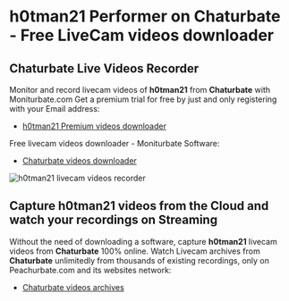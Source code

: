# h0tman21 Performer on Chaturbate - Free LiveCam videos downloader

## Chaturbate Live Videos Recorder

Monitor and record livecam videos of **h0tman21** from **Chaturbate** with Moniturbate.com
Get a premium trial for free by just and only registering with your Email address:
* [h0tman21 Premium videos downloader](https://moniturbate.com/request-demo-licence-key.html)

Free livecam videos downloader - Moniturbate Software:
* [Chaturbate videos downloader](https://moniturbate.com/moniturbate-download-software.html)

![h0tman21 livecam videos recorder](https://peachurnet.com/templates/moniturbate-software.png)


## Capture h0tman21 videos from the Cloud and watch your recordings on Streaming

Without the need of downloading a software, capture **h0tman21** livecam videos from **Chaturbate** 100% online.
Watch Livecam archives from **Chaturbate** unlimitedly from thousands of existing recordings, only on Peachurbate.com and its websites network:
* [Chaturbate videos archives](https://peachurnet.com/)